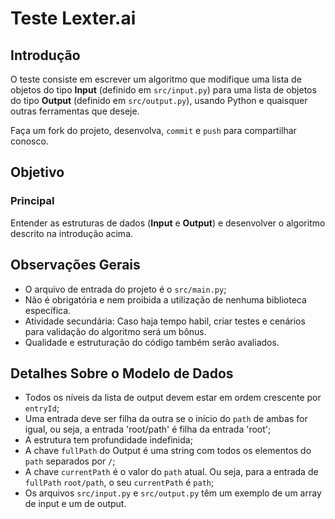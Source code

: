 # Teste Lexter.ai

## Introdução

O teste consiste em escrever um algoritmo que modifique uma lista de objetos do tipo **Input** (definido em `src/input.py`) para uma lista de objetos do tipo **Output** (definido em `src/output.py`), usando Python e quaisquer outras ferramentas que deseje.

Faça um fork do projeto, desenvolva, `commit` e `push` para compartilhar conosco.

## Objetivo

### Principal

Entender as estruturas de dados (**Input** e **Output**) e desenvolver o algoritmo descrito na introdução acima.

## Observações Gerais

* O arquivo de entrada do projeto é o `src/main.py`;
* Não é obrigatória e nem proibida a utilização de nenhuma biblioteca específica.
* Atividade secundária: Caso haja tempo habil, criar testes e cenários para validação do algoritmo será um bônus.
* Qualidade e estruturação do código também serão avaliados.

## Detalhes Sobre o Modelo de Dados

* Todos os níveis da lista de output devem estar em ordem crescente por `entryId`;
* Uma entrada deve ser filha da outra se o início do `path` de ambas for igual, ou seja, a entrada 'root/path' é filha da entrada 'root';
* A estrutura tem profundidade indefinida;
* A chave `fullPath` do Output é uma string com todos os elementos do `path` separados por `/`;
* A chave `currentPath` é o valor do `path` atual. Ou seja, para a entrada de `fullPath` `root/path`, o seu `currentPath` é `path`;
* Os arquivos `src/input.py` e `src/output.py` têm um exemplo de um array de input e um de output.